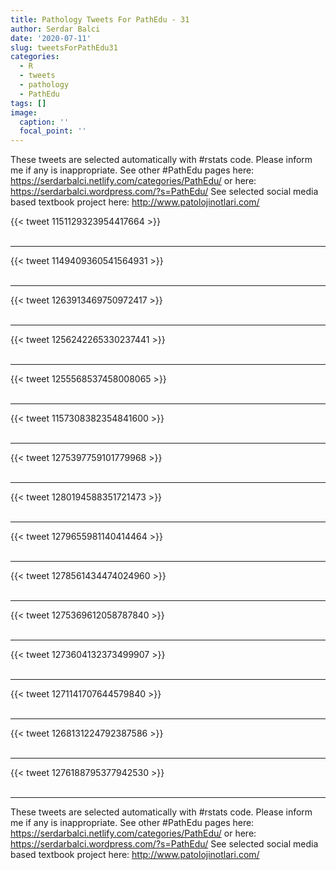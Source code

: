 ```yaml
---
title: Pathology Tweets For PathEdu - 31
author: Serdar Balci
date: '2020-07-11'
slug: tweetsForPathEdu31
categories:
  - R
  - tweets
  - pathology
  - PathEdu
tags: []
image:
  caption: ''
  focal_point: ''
---
```



These tweets are selected automatically with #rstats code. Please inform me if any is inappropriate.
See other #PathEdu pages here: https://serdarbalci.netlify.com/categories/PathEdu/  or here: https://serdarbalci.wordpress.com/?s=PathEdu/ 
See selected social media based textbook project here: http://www.patolojinotlari.com/

{{< tweet 1151129323954417664 >}}
<br>
<br>
<hr>
{{< tweet 1149409360541564931 >}}
<br>
<br>
<hr>
{{< tweet 1263913469750972417 >}}
<br>
<br>
<hr>
{{< tweet 1256242265330237441 >}}
<br>
<br>
<hr>
{{< tweet 1255568537458008065 >}}
<br>
<br>
<hr>
{{< tweet 1157308382354841600 >}}
<br>
<br>
<hr>
{{< tweet 1275397759101779968 >}}
<br>
<br>
<hr>
{{< tweet 1280194588351721473 >}}
<br>
<br>
<hr>
{{< tweet 1279655981140414464 >}}
<br>
<br>
<hr>
{{< tweet 1278561434474024960 >}}
<br>
<br>
<hr>
{{< tweet 1275369612058787840 >}}
<br>
<br>
<hr>
{{< tweet 1273604132373499907 >}}
<br>
<br>
<hr>
{{< tweet 1271141707644579840 >}}
<br>
<br>
<hr>
{{< tweet 1268131224792387586 >}}
<br>
<br>
<hr>
{{< tweet 1276188795377942530 >}}
<br>
<br>
<hr>


These tweets are selected automatically with #rstats code. Please inform me if any is inappropriate.
See other #PathEdu pages here: https://serdarbalci.netlify.com/categories/PathEdu/  or here: https://serdarbalci.wordpress.com/?s=PathEdu/ 
See selected social media based textbook project here: http://www.patolojinotlari.com/
